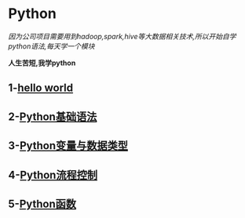 # Python

_因为公司项目需要用到hadoop,spark,hive等大数据相关技术,所以开始自学python语法,每天学一个模块_

**人生苦短,我学python**

## 1-[hello world](https://github.com/kezhangziyou/Python-study/tree/master/day01)
## 2-[Python基础语法](https://github.com/kezhangziyou/Python-study/tree/master/day02)
## 3-[Python变量与数据类型](https://github.com/kezhangziyou/Python-study/tree/master/day03)
## 4-[Python流程控制](https://github.com/kezhangziyou/Python-study/tree/master/day04)
## 5-[Python函数](https://github.com/kezhangziyou/Python-study/tree/master/day05)
